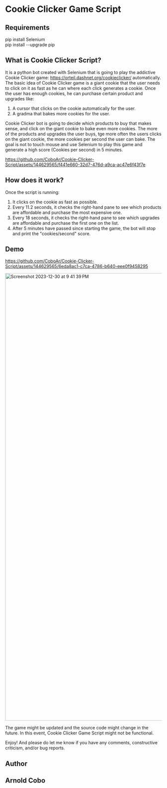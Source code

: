 # Cookie Clicker Game Script

## Requirements
pip install Selenium       
pip install --upgrade pip

## What is Cookie Clicker Script?
It is a python bot created with Selenium that is going to play the addictive Cookie Clicker game: https://orteil.dashnet.org/cookieclicker/  automatically.
The basic idea of Cookie Clicker game is a giant cookie that the user needs to click on it as fast as he can where each click generates a cookie. Once the user has enough cookies, he can purchase certain product and upgrades like:
<ol>
  <li>A cursor that clicks on the cookie automatically for the user.</li>
  <li>A gradma that bakes more cookies for the user.</li>
</ol>

Cookie Clicker bot is going to decide which products to buy that makes sense, and click on the giant cookie to bake even more cookies. The more of the products and upgrades the user buys, tge more often the users clicks on the giant cookie, the more cookies per second the user can bake. The goal is not to touch mouse and use Selenium to play this game and generate a high score (Cookies per second) in 5 minutes.   

https://github.com/CoboAr/Cookie-Clicker-Script/assets/144629565/f441e660-32d7-476d-a9ca-ac47e6f43f7e

## How does it work?

Once the script is running:

<ol>
  <li>
    It clicks on the cookie as fast as possible.
  </li>
  <li>
    Every 11.2 seconds, it checks the right-hand pane to see which products are affordable and purchase the most expensive one.
  </li>
  <li>
    Every 18 seconds, it checks the right-hand pane to see which upgrades are affordable and purchase the first one on the list.
  </li>
  <li>
    After 5 minutes have passed since starting the game, the bot will stop and print the "cookies/second" score.
  </li>
</ol>

## Demo

https://github.com/CoboAr/Cookie-Clicker-Script/assets/144629565/6eda8ac1-c7ca-4786-b640-eee0f9458295

<img width="1440" alt="Screenshot 2023-12-30 at 9 41 39 PM" src="https://github.com/CoboAr/Cookie-Clicker-Script/assets/144629565/e9459166-cf6d-4985-9c19-570c5bbf18d7">

The game might be updated and the source code might change in the future. In this event, Cookie Clicker Game Script might not be functional.   

Enjoy! And please do let me know if you have any comments, constructive criticism, and/or bug reports.
## Author
## Arnold Cobo




